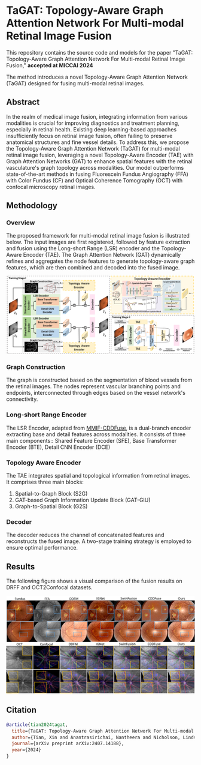 # TaGAT: Topology-Aware Graph Attention Network For Multi-modal Retinal Image Fusion

This repository contains the source code and models for the paper "TaGAT: Topology-Aware Graph Attention Network For Multi-modal Retinal Image Fusion," **accepted at MICCAI 2024**

The method introduces a novel Topology-Aware Graph Attention Network (TaGAT) designed for fusing multi-modal retinal images.

## Abstract

In the realm of medical image fusion, integrating information from various modalities is crucial for improving diagnostics and treatment planning, especially in retinal health. Existing deep learning-based approaches insufficiently focus on retinal image fusion, often failing to preserve anatomical structures and fine vessel details. To address this, we propose the Topology-Aware Graph Attention Network (TaGAT) for multi-modal retinal image fusion, leveraging a novel Topology-Aware Encoder (TAE) with Graph Attention Networks (GAT) to enhance spatial features with the retinal vasculature's graph topology across modalities. Our model outperforms state-of-the-art methods in fusing Fluorescein Fundus Angiography (FFA) with Color Fundus (CF) and Optical Coherence Tomography (OCT) with confocal microscopy retinal images.

## Methodology

### Overview

The proposed framework for multi-modal retinal image fusion is illustrated below. The input images are first registered, followed by feature extraction and fusion using the Long-short Range (LSR) encoder and the Topology-Aware Encoder (TAE). The Graph Attention Network (GAT) dynamically refines and aggregates the node features to generate topology-aware graph features, which are then combined and decoded into the fused image.

![Methodology](images/method.png)

### Graph Construction

The graph is constructed based on the segmentation of blood vessels from the retinal images. The nodes represent vascular branching points and endpoints, interconnected through edges based on the vessel network's connectivity.

### Long-short Range Encoder

The LSR Encoder, adapted from [MMIF-CDDFuse](https://github.com/Zhaozixiang1228/MMIF-CDDFuse), is a dual-branch encoder extracting base and detail features across modalities. It consists of three main components:: Shared Feature Encoder (SFE), Base Transformer Encoder (BTE), Detail CNN Encoder (DCE)

### Topology Aware Encoder

The TAE integrates spatial and topological information from retinal images. It comprises three main blocks:
1. Spatial-to-Graph Block (S2G)
2. GAT-based Graph Information Update Block (GAT-GIU)
3. Graph-to-Spatial Block (G2S)

### Decoder

The decoder reduces the channel of concatenated features and reconstructs the fused image. A two-stage training strategy is employed to ensure optimal performance.

## Results

The following figure shows a visual comparison of the fusion results on DRFF and OCT2Confocal datasets.

![Fusion Results](images/allresult.png)
<!--
## Getting Started

### Prerequisites

- Python 3.8+
- torch==1.8.1+cu111
- torchvision
- numpy
- matplotlib
- opencv-python 4.5.3.56
- einops==0.4.1
- kornia==0.2.0
- numpy==1.21.5
- opencv_python==4.5.3.56
- scikit_image==0.19.2
- scikit_learn==1.1.3
- scipy==1.7.3
- tensorboardX==2.5.1
- timm==0.4.12


### Installation

Clone this repository and install the required packages:

```bash
git clone https://github.com/xintian-99/TaGAT.git
cd TaGAT
pip install -r requirements.txt
-->

## Citation
```bibtex
@article{tian2024tagat,
  title={TaGAT: Topology-Aware Graph Attention Network For Multi-modal Retinal Image Fusion},
  author={Tian, Xin and Anantrasirichai, Nantheera and Nicholson, Lindsay and Achim, Alin},
  journal={arXiv preprint arXiv:2407.14188},
  year={2024}
}
```



